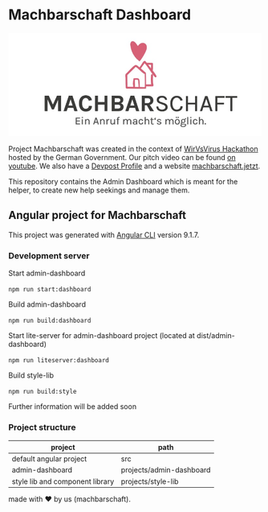 # Machbarschaft Dashboard

![Machbarschaft Logo](images/logo.jpeg)

Project Machbarschaft was created in the context of [WirVsVirus Hackathon](https://wirvsvirushackathon.org/) hosted by the German Government. Our pitch video can be found [on youtube](https://www.youtube.com/watch?v=8YJ0I0dMmWg). We also have a [Devpost Profile](https://devpost.com/software/einanrufhilft) and a website [machbarschaft.jetzt](https://machbarschaft.jetzt/).

This repository contains the Admin Dashboard which is meant for the helper, to create new help seekings and manage them. 

## Angular project for Machbarschaft 

This project was generated with [Angular CLI](https://github.com/angular/angular-cli) version 9.1.7.

### Development server

Start admin-dashboard 

`npm run start:dashboard`

Build admin-dashboard 

`npm run build:dashboard`

Start lite-server for admin-dashboard project (located at dist/admin-dashboard)

`npm run liteserver:dashboard`

Build style-lib
 
 `npm run build:style`

Further information will be added soon

### Project structure

<table>
  <thead>
    <tr>
      <th>
        project
      </th>
      <th>
        path
      </th>
    </tr>
  </thead>
  <tbody>
    <tr>
      <td>
        default angular project
      </td>
      <td>
        src
      </td>
    </tr>
    <tr>
      <td>
        admin-dashboard
      </td>
      <td>
        projects/admin-dashboard
      </td>
    </tr>
    <tr>
      <td>
        style lib and component library
      </td>
      <td>
        projects/style-lib
      </td>
    </tr>
  </tbody>
</table>

made with ❤ by us (machbarschaft).

